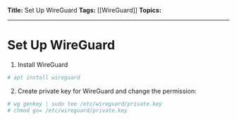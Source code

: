 **Title:** Set Up WireGuard
**Tags:** [[WireGuard]]
**Topics:** 

---

# Set Up WireGuard
1. Install WireGuard
```bash
# apt install wireguard
```

2. Create private key for WireGuard and change the permission:
```bash
# wg genkey | sudo tee /etc/wireguard/private.key
# chmod go= /etc/wireguard/private.key
```
